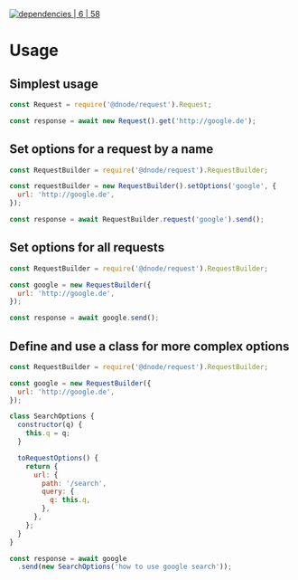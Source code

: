 [![dependencies | 6 | 58](https://img.shields.io/badge/dependencies-6%20|%2058-blue.svg)](DEPENDENCIES.md)

# Usage

## Simplest usage

```javascript
const Request = require('@dnode/request').Request;

const response = await new Request().get('http://google.de');
```

## Set options for a request by a name

```javascript
const RequestBuilder = require('@dnode/request').RequestBuilder;

const requestBuilder = new RequestBuilder().setOptions('google', {
  url: 'http://google.de',
});

const response = await RequestBuilder.request('google').send();
```

## Set options for all requests

```javascript
const RequestBuilder = require('@dnode/request').RequestBuilder;

const google = new RequestBuilder({
  url: 'http://google.de',
});

const response = await google.send();
```

## Define and use a class for more complex options

```javascript
const RequestBuilder = require('@dnode/request').RequestBuilder;

const google = new RequestBuilder({
  url: 'http://google.de',
});

class SearchOptions {
  constructor(q) {
    this.q = q;
  }

  toRequestOptions() {
    return {
      url: {
        path: '/search',
        query: {
          q: this.q,
        },
      },
    };
  }
}

const response = await google
  .send(new SearchOptions('how to use google search'));
```
